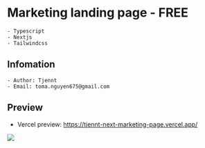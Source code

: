 # Marketing landing page - FREE
```
- Typescript
- Nextjs
- Tailwindcss
```

## Infomation
```
- Author: Tjennt
- Email: toma.nguyen675@gmail.com
```

## Preview
- Vercel preview: https://tjennt-next-marketing-page.vercel.app/
<img src="https://raw.githubusercontent.com/tjennt/nextjs-landing-page/main/public/assets/images/landing-page/preview.png">
